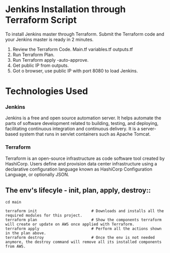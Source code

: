 # Jenkins Installation through Terraform Script

To install Jenkins master through Terraform. Submit the Terraform code and your Jenkins master is ready in 2 minutes.

1) Review the Terraform Code.
     Main.tf variables.tf outputs.tf
2) Run Terraform Plan.
3) Run Terraform apply -auto-approve.
4) Get public IP from outputs.
5) Got o browser, use public IP with port 8080 to load Jenkins.

# Technologies Used

### Jenkins
Jenkins is a free and open source automation server. It helps automate the parts of software development related to building, testing, and deploying, facilitating continuous integration and continuous delivery. It is a server-based system that runs in servlet containers such as Apache Tomcat.

### Terraform
Terraform is an open-source infrastructure as code software tool created by HashiCorp. Users define and provision data center infrastructure using a declarative configuration language known as HashiCorp Configuration Language, or optionally JSON.

## The env's lifecyle - init, plan, apply, destroy:: 
```
cd main

terraform init                        # Downloads and installs all the required modules for this project.
terraform plan                        # Show the components terraform will create or update on AWS once applied with Terraform.
terraform apply                       # Perform all the actions shown in the plan above.
terraform destroy                     # Once the env is not needed anymore, the destroy command will remove all its installed components from AWS.
```
 
